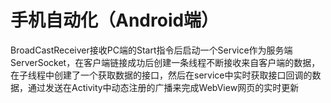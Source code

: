 # 手机自动化（Android端）
BroadCastReceiver接收PC端的Start指令后启动一个Service作为服务端ServerSocket，在客户端链接成功后创建一条线程不断接收来自客户端的数据，在子线程中创建了一个获取数据的接口，然后在service中实时获取接口回调的数据，通过发送在Activity中动态注册的广播来完成WebView网页的实时更新
